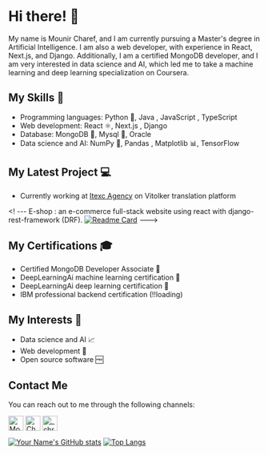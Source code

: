 # Hi there! 👋

My name is Mounir Charef, and I am currently pursuing a Master's degree in Artificial Intelligence. I am also a web developer, with experience in React, Next.js, and Django. Additionally, I am a certified MongoDB developer, and I am very interested in data science and AI, which led me to take a machine learning and deep learning specialization on Coursera.

## My Skills 🚀

- Programming languages: Python 🐍, Java , JavaScript , TypeScript 
- Web development: React ⚛️, Next.js , Django 
- Database: MongoDB 🍃, Mysql 🐬, Oracle 
- Data science and AI: NumPy 🧮, Pandas , Matplotlib 📊, TensorFlow 

## My Latest Project 💻
- Currently working at <a href="https://itexc-agency.com/" target="blank">Itexc Agency</a> on Vitolker translation platform
 
<! --- E-shop : an e-commerce full-stack website using react with django-rest-framework (DRF). 
[![Readme Card](https://github-readme-stats.vercel.app/api/pin/?username=lolifmaster&repo=E-shop&show_icons=true&theme=github_dark&hide_border=true&border_radius=20&show_owner=true)](https://github.com/lolifmaster/E-shop)  --->

## My Certifications 🎓

- Certified MongoDB Developer Associate 🍃
- DeepLearningAi machine learning certification 🤖
- DeepLearningAi deep learning certification 🧠
- IBM professional backend certification  (!!loading)

## My Interests 🤔

- Data science and AI 📈
- Web development 🔗
- Open source software 🆓

## Contact Me

You can reach out to me through the following channels:
<p>
  <a href="https://www.linkedin.com/in/mounir-charef-3397b1229/" target="blank"><img align="center" src="https://raw.githubusercontent.com/yushi1007/yushi1007/main/images/linkedin.svg" alt="Mounir Charef" height="30" /></a>
  <a href="https://www.facebook.com/Chrf.Mounir" target="blank"><img align="center" src="https://raw.githubusercontent.com/lolifmaster/lolifmaster/main/icons/facebook.png" alt="Charef Mounir" height="30" /></a>
  <a href="https://www.instagram.com/chrf_mounir/" target="blank"><img align="center" src="https://raw.githubusercontent.com/lolifmaster/lolifmaster/main/icons/instagram.png" alt="_chrf.mounir_" height="30" /></a>
</p>

<!-- custom card for my profile stats -->
<!-- custom card for my top languages used in GitHub -->
[![Your Name's GitHub stats](https://github-readme-stats.vercel.app/api?username=lolifmaster&show_icons=true&theme=github_dark&hide_border=true&border_radius=20)](https://github.com/lolifmaster?tab=repositories) [![Top Langs](https://github-readme-stats.vercel.app/api/top-langs/?username=lolifmaster&size_weight=0.5&count_weight=0.5&show_icons=true&theme=github_dark&hide_border=true&border_radius=20)](https://github.com/lolifmaster?tab=repositories)

